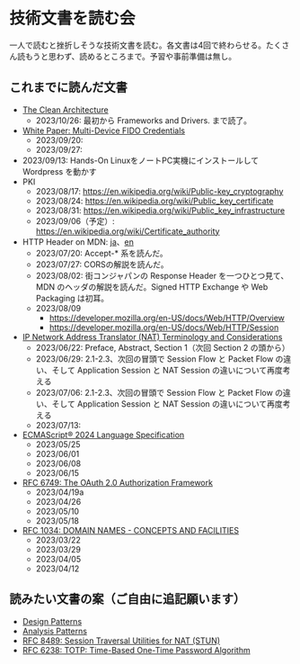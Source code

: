 # 技術文書を読む会
一人で読むと挫折しそうな技術文書を読む。各文書は4回で終わらせる。たくさん読もうと思わず、読めるところまで。予習や事前準備は無し。

## これまでに読んだ文書
- [The Clean Architecture](https://blog.cleancoder.com/uncle-bob/2012/08/13/the-clean-architecture.html)
  - 2023/10/26: 最初から Frameworks and Drivers. まで読了。
- [White Paper: Multi-Device FIDO Credentials](https://fidoalliance.org/white-paper-multi-device-fido-credentials/)
  - 2023/09/20:
  - 2023/09/27: 
- 2023/09/13: Hands-On LinuxをノートPC実機にインストールして Wordpress を動かす
- PKI
  - 2023/08/17: https://en.wikipedia.org/wiki/Public-key_cryptography
  - 2023/08/24: https://en.wikipedia.org/wiki/Public_key_certificate
  - 2023/08/31: https://en.wikipedia.org/wiki/Public_key_infrastructure
  - 2023/09/06（予定）: https://en.wikipedia.org/wiki/Certificate_authority
- HTTP Header on MDN: [ja](https://developer.mozilla.org/ja/docs/Web/HTTP/Headers)、[en](https://developer.mozilla.org/en/docs/Web/HTTP/Headers)
  - 2023/07/20: Accept-* 系を読んだ。
  - 2023/07/27: CORSの解説を読んだ。
  - 2023/08/02: 街コンジャパンの Response Header を一つひとつ見て、MDN のヘッダの解説を読んだ。Signed HTTP Exchange や Web Packaging は初耳。
  - 2023/08/09
    - https://developer.mozilla.org/en-US/docs/Web/HTTP/Overview
    - https://developer.mozilla.org/en-US/docs/Web/HTTP/Session
- [IP Network Address Translator (NAT) Terminology and Considerations](https://www.rfc-editor.org/rfc/rfc2663)
  - 2023/06/22: Preface, Abstract, Section 1（次回 Section 2 の頭から）
  - 2023/06/29: 2.1-2.3、次回の冒頭で Session Flow と Packet Flow の違い、そして Application Session と NAT Session の違いについて再度考える
  - 2023/07/06: 2.1-2.3、次回の冒頭で Session Flow と Packet Flow の違い、そして Application Session と NAT Session の違いについて再度考える
  - 2023/07/13: 
- [ECMAScript® 2024 Language Specification](https://tc39.es/ecma262/#sec-overview)
  - 2023/05/25
  - 2023/06/01
  - 2023/06/08
  - 2023/06/15
- [RFC 6749: The OAuth 2.0 Authorization Framework](https://www.ietf.org/rfc/rfc6749.txt)
  - 2023/04/19a
  - 2023/04/26
  - 2023/05/10
  - 2023/05/18
- [RFC 1034: DOMAIN NAMES - CONCEPTS AND FACILITIES](https://www.ietf.org/rfc/rfc1034.txt)
  - 2023/03/22
  - 2023/03/29
  - 2023/04/05
  - 2023/04/12

## 読みたい文書の案（ご自由に追記願います）
- [Design Patterns](https://www.amazon.co.jp/dp/0201633612/)
- [Analysis Patterns](https://www.amazon.co.jp/dp/B0186FU89I/)
- [RFC 8489: Session Traversal Utilities for NAT (STUN)](https://www.rfc-editor.org/rfc/rfc8489)
- [RFC 6238: TOTP: Time-Based One-Time Password Algorithm](https://www.rfc-editor.org/rfc/rfc6238.txt)
